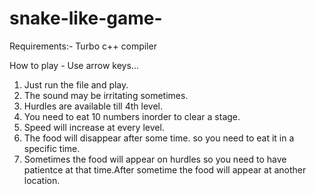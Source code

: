 # snake-like-game-

Requirements:- Turbo c++ compiler

How to play - Use arrow keys...

1) Just run the file and play.
2) The sound may be irritating sometimes.
3) Hurdles are available till 4th level.
4) You need to eat 10 numbers inorder to clear a stage.
5) Speed will increase at every level.
6) The food will disappear after some time. so you need to eat it in a specific time.
7) Sometimes the food will appear on hurdles so you need to have patientce at that time.After sometime the food will appear at another location.
